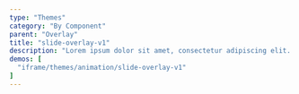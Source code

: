 ```yaml
---
type: "Themes"
category: "By Component"
parent: "Overlay"
title: "slide-overlay-v1"
description: "Lorem ipsum dolor sit amet, consectetur adipiscing elit. Nunc tempus laoreet leo sit amet iaculis."
demos: [
  "iframe/themes/animation/slide-overlay-v1"
]
---
```


